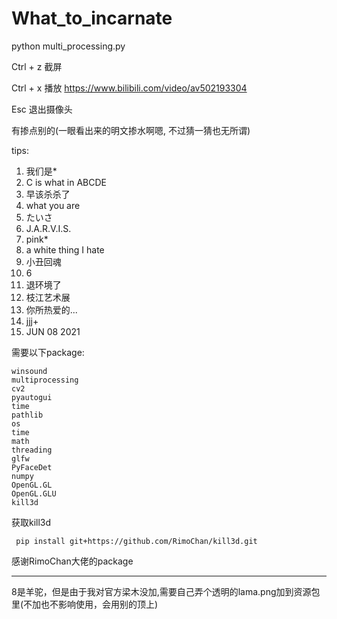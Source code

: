 # What_to_incarnate

python multi_processing.py

Ctrl + z 截屏

Ctrl + x 播放 https://www.bilibili.com/video/av502193304

Esc 退出摄像头

有掺点别的(一眼看出来的明文掺水啊嗯, 不过猜一猜也无所谓)

tips:

1. 我们是*
2. C is what in ABCDE
3. 早该杀杀了
4. what you are
5. たいさ
6. J.A.R.V.I.S.
7. pink*
8. a white thing I hate
9. 小丑回魂
10. 6
11. 退环境了
12. 枝江艺术展
13. 你所热爱的...
14. jjj+
15. JUN 08 2021

需要以下package:

    winsound
    multiprocessing
    cv2
    pyautogui
    time
    pathlib
    os
    time
    math
    threading
    glfw
    PyFaceDet
    numpy
    OpenGL.GL
    OpenGL.GLU
    kill3d
    
获取kill3d

     pip install git+https://github.com/RimoChan/kill3d.git
 
感谢RimoChan大佬的package

___

8是羊驼，但是由于我对官方梁木没加,需要自己弄个透明的lama.png加到资源包里(不加也不影响使用，会用别的顶上)
